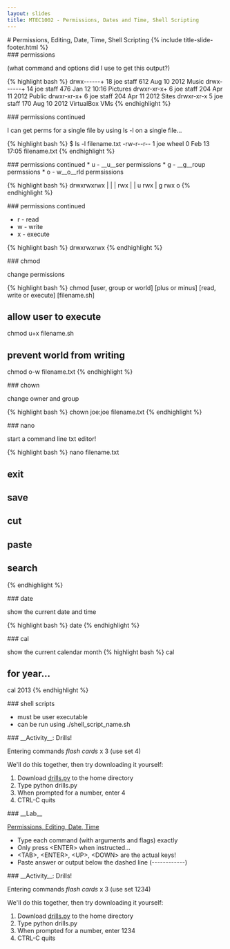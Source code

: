 ```yaml
---
layout: slides
title: MTEC1002 - Permissions, Dates and Time, Shell Scripting
---
```


<section markdown="block" class="title-slide">
# Permissions, Editing, Date, Time, Shell Scripting
{% include title-slide-footer.html %}
</section>

<section markdown="block">
### permissions

(what command and options did I use to get this output?)

{% highlight bash %}
drwx------+ 18 joe  staff    612 Aug 10  2012 Music
drwx------+ 14 joe  staff    476 Jan 12 10:16 Pictures
drwxr-xr-x+  6 joe  staff    204 Apr 11  2012 Public
drwxr-xr-x+  6 joe  staff    204 Apr 11  2012 Sites
drwxr-xr-x   5 joe  staff    170 Aug 10  2012 VirtualBox VMs
{% endhighlight %}
</section>

<section markdown="block">
### permissions continued

I can get perms for a single file by using ls -l on a single file...

{% highlight bash %}
$ ls -l filename.txt 
-rw-r--r--  1 joe  wheel  0 Feb 13 17:05 filename.txt
{% endhighlight %}
</section>

<section markdown="block">
### permissions continued
* u - __u__ser permissions
* g - __g__roup permssions
* o - w__o__rld permsissions

{% highlight bash %}
drwxrwxrwx
  |  |  |
 rwx |  | 
  u rwx |
     g rwx
        o
{% endhighlight %}
</section>

<section markdown="block">
### permissions continued

* r - read
* w - write
* x - execute

{% highlight bash %}
drwxrwxrwx
{% endhighlight %}
</section>



<section markdown="block">
### chmod

change permissions

{% highlight bash %}
chmod [user, group or world] [plus or minus] [read, write or execute] [filename.sh]
# allow user to execute
chmod u+x filename.sh
# prevent world from writing
chmod o-w filename.txt
{% endhighlight %}
</section>

<section markdown="block">
### chown

change owner and group

{% highlight bash %}
chown joe:joe filename.txt
{% endhighlight %}
</section>

<section markdown="block">
### nano

start a command line txt editor!

{% highlight bash %}
nano filename.txt

# <CTRL-X> exit
# <CTRL-O> save
# <CTRL-K> cut
# <CTRL-U> paste
# <CTRL-W> search
{% endhighlight %}
</section>

<section markdown="block">
### date

show the current date and time

{% highlight bash %}
date
{% endhighlight %}
</section>

<section markdown="block">
### cal

show the current calendar month
{% highlight bash %}
cal

# for year...
cal 2013
{% endhighlight %}
</section>

<section markdown="block">
### shell scripts

* must be user executable
* can be run using ./shell_script_name.sh
</section>



<section markdown="block">
### __Activity__: Drills!

Entering commands _flash cards_ x 3 (use set 4)

We'll do this together, then try downloading it yourself:

1. Download [drills.py](drills.py) to the home directory
2. Type python drills.py
3. When prompted for a number, enter 4
4. CTRL-C quits
</section>

<section markdown="block">
### __Lab__

[Permissions, Editing, Date, Time](lab-03-part-03-permissions-editing-date-time.txt)

* Type each command (with arguments and flags) exactly
* Only press &lt;ENTER&gt; when instructed...
* &lt;TAB&gt;, &lt;ENTER&gt;, &lt;UP&gt;, &lt;DOWN&gt; are the actual keys!
* Paste answer or output below the dashed line (------------)

</section>

<section markdown="block">
### __Activity__: Drills!

Entering commands _flash cards_ x 3 (use set 1234)

We'll do this together, then try downloading it yourself:

1. Download [drills.py](drills.py) to the home directory
2. Type python drills.py
3. When prompted for a number, enter 1234
4. CTRL-C quits
</section>

